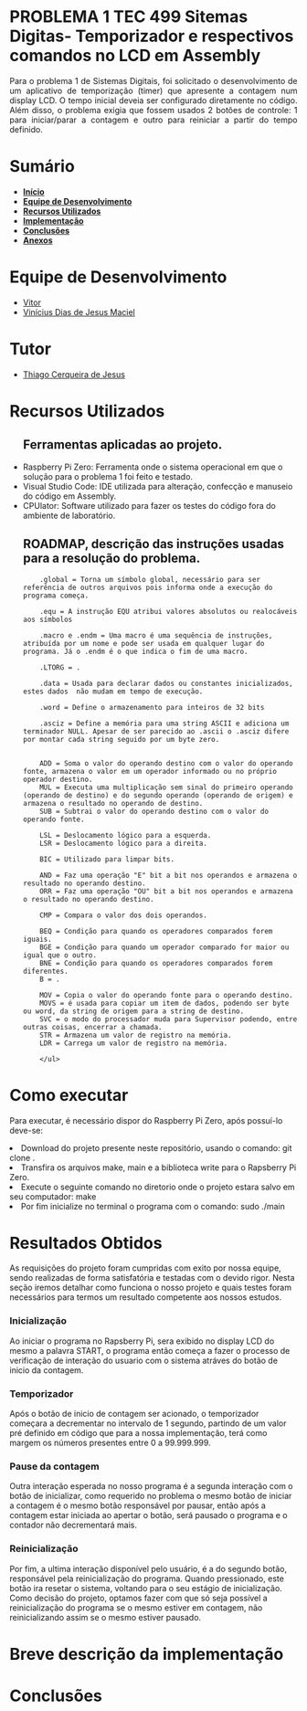 <div id="inicio">
    <h1>PROBLEMA 1 TEC 499 Sitemas Digitas- Temporizador e respectivos comandos no LCD em Assembly</h1>
	<p align="justify"> 
		Para o problema 1 de Sistemas Digitais, foi solicitado o desenvolvimento de um aplicativo de temporização (timer) que apresente a contagem num
		display LCD. O tempo inicial deveia ser configurado diretamente no código. Além disso,
		o problema exigia que fossem usados 2 botões de controle: 1 para iniciar/parar a contagem e outro para reiniciar a partir do tempo definido.	
</div>
<div id="sumario">
    <h1>Sumário</h1>
	<ul>
		<li><a href="#inicio"> <b>Início</b></li>
        	<li><a href="#equipe"> <b>Equipe de Desenvolvimento</b></li>
		<li><a href="#recursos-utilizados"> <b>Recursos Utilizados</b> </a></li>
        	<li><a href="#implementacao"> <b>Implementação</b> </a> </li>
        	<li><a href="#conclusoes"> <b>Conclusões</b> </a> </li>
		<li><a href="#anexos"> <b>Anexos</b> </a></li>
	</ul>	
</div>

<div id="equipe">
    <h1>Equipe de Desenvolvimento</h1>
    <ul>
		<li><a href="https://github.com/VitorVA6"> Vitor </li>
		<li><a href="https://github.com/ViniciusDJM"> Vinícius Dias de Jesus Maciel </a></li>
	</ul>
    <h1>Tutor</h1>
    <ul>
        <li><a href="https://github.com/thiagocj">Thiago Cerqueira de Jesus</a></li>
    </ul>
</div>



<div id="recursos-utilizados">
	<h1> Recursos Utilizados </h1>
	<ul>
	<h2>Ferramentas aplicadas ao projeto.</h2>
        <li>Raspberry Pi Zero: Ferramenta onde o sistema operacional em que o solução para o problema 1 foi feito e testado.</li>
	<li>Visual Studio Code: IDE utilizada para alteração, confecção e manuseio do código em Assembly.</li>
	<li>CPUlator: Software utilizado para fazer os testes do código fora do ambiente de laboratório.</li>
	</ul>
	<ul>
	 <h2>ROADMAP, descrição das instruções usadas para a resolução do problema.</h2>
	     <p>

		.global = Torna um símbolo global, necessário para ser referência de outros arquivos pois informa onde a execução do programa começa.
		
		.equ = A instrução EQU atribui valores absolutos ou realocáveis aos símbolos

		.macro e .endm = Uma macro é uma sequência de instruções, atribuída por um nome e pode ser usada em qualquer lugar do programa. Já o .endm é o que indica o fim de uma macro.

		.LTORG = .

		.data = Usada para declarar dados ou constantes inicializados, estes dados  não mudam em tempo de execução.

		.word = Define o armazenamento para inteiros de 32 bits

		.asciz = Define a memória para uma string ASCII e adiciona um terminador NULL. Apesar de ser parecido ao .ascii o .asciz difere por montar cada string seguido por um byte zero.

		
		ADD = Soma o valor do operando destino com o valor do operando fonte, armazena o valor em um operador informado ou no próprio operador destino.
		MUL = Executa uma multiplicação sem sinal do primeiro operando (operando de destino) e do segundo operando (operando de origem) e armazena o resultado no operando de destino.
		SUB = Subtrai o valor do operando destino com o valor do operando fonte.

		LSL = Deslocamento lógico para a esquerda.
		LSR = Deslocamento lógico para a direita.

		BIC = Utilizado para limpar bits.

		AND = Faz uma operação "E" bit a bit nos operandos e armazena o resultado no operando destino.
		ORR = Faz uma operação "OU" bit a bit nos operandos e armazena o resultado no operando destino.

		CMP = Compara o valor dos dois operandos.

		BEQ = Condição para quando os operadores comparados forem iguais.
		BGE = Condição para quando um operador comparado for maior ou igual que o outro.
		BNE = Condição para quando os operadores comparados forem diferentes.
		B = .
		
		MOV = Copia o valor do operando fonte para o operando destino.
		MOVS = é usada para copiar um item de dados, podendo ser byte ou word, da string de origem para a string de destino.
		SVC = o modo do processador muda para Supervisor podendo, entre outras coisas, encerrar a chamada.
		STR = Armazena um valor de registro na memória.
		LDR = Carrega um valor de registro na memória.

		</ul>
</div>

<div id="como-executar">
    <h1>Como executar</h1>
    <p>
        Para executar, é necessário dispor do Raspberry Pi Zero, após possuí-lo deve-se:
		<li> Download do projeto presente neste repositório, usando o comando: git clone <repository-url>. </li>
		<li> Transfira os arquivos make, main e a biblioteca write para o Rapsberry Pi Zero. </li>
		<li> Execute o seguinte comando no diretorio onde o projeto estara salvo em seu computador: make </li>
		<li> Por fim inicialize no terminal o programa com o comando: sudo ./main </li>
    </p>
</div>
 
<div id="funcionamento e testes realizados">
<h1>Resultados Obtidos</h1>
	<p> 
	As requisições do projeto foram cumpridas com exito por nossa equipe, sendo realizadas de forma satisfatória e testadas com o devido rigor. Nesta seção iremos detalhar como funciona o nosso projeto e quais testes foram necessários para termos um resultado competente aos nossos estudos. 
	</p>
	<p>
	<h3> Inicialização </h3>
	Ao iniciar o programa no Rapsberry Pi, sera exibido no display LCD do mesmo a palavra START, o programa então começa a fazer o processo de verificação de interação do usuario com o sistema atráves do botão de inicio da contagem.  
	</p>
	<p>
	<h3> Temporizador </h3>
	Após o botão de inicio de contagem ser acionado, o temporizador começara a decrementar no intervalo de 1 segundo, partindo de um valor pré definido em código que para a nossa implementação, terá como margem os números presentes entre 0 a 99.999.999. 
	</p>
	<p>
	<h3> Pause da contagem</h3>
	Outra interação esperada no nosso programa é a segunda interação com o botão de inicializar, como requerido no problema o mesmo botão de iniciar a contagem é o mesmo botão responsável por pausar, então após a contagem estar iniciada ao apertar o botão, será pausado o programa e o contador não decrementará mais. 
	</p>
	<p>
	<h3> Reinicialização </h3>
	Por fim, a ultima interação disponível pelo usuário, é a do segundo botão, responsável pela reinicialização do programa. Quando pressionado, este botão ira resetar o sistema, voltando para o seu estágio de inicialização. Como decisão do projeto, optamos fazer com que só seja possível a reinicialização do programa se o mesmo estiver em contagem, não reinicializando assim se o mesmo estiver pausado. 
	</p>
 </div>

<div id="implementacao">
    <h1>Breve descrição da implementação</h1> 
</div>

<div id="conclusoes">
    <h1>Conclusões</h1>
    <p>
       </p>
</div>

<div id="anexos">
		
</div>

